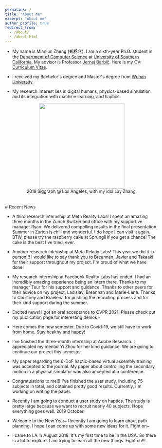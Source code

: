 ```yaml
---
permalink: /
title: "About me"
excerpt: "About me"
author_profile: true
redirect_from: 
  - /about/
  - /about.html
---
```



* My name is Mianlun Zheng (郑棉仑). I am a sixth-year Ph.D. student in the [Department of Computer Science](https://www.cs.usc.edu/) at [University of Southern California](https://www.usc.edu/). My advisor is Professor [Jernej Barbič](https://viterbi-web.usc.edu/~jbarbic/). Here is my CV: [Curriculum Vitae](/files/CV.pdf).

* I received my Bachelor's degree and Master's degree from [Wuhan University](https://en.whu.edu.cn/).

* My research interest lies in digital humans, physics-based simulation and its integration with machine learning, and haptics.

<!---
<div align="center">
//  <img src="/images/whu_library.JPG" width="198"/><img src="/images/whu_castle.jpg" width="445"/>
</div>
<div align="center">
  In Wuhan University's library and Wuhan University's Sakura Castle ("老斋舍").
</div>
<div align="center">
  <img src="/images/grove1.jpg" width="250"/><img src="/images/grove2.jpg" width="445"/>
</div>
<div align="center">
  2018 Christmas @ The Grove.
</div>
-->

<div align="center">
<!--   <img src="/images/siggraph2019.jpg" width="280"/> -->
<!--   <iframe src="https://drive.google.com/file/d/1HimzV16RnBVuyyouuNFE_IFXTsDnctPx/preview" width="280" height="373" style="border: none"></iframe> -->
<!--   <img src="https://drive.google.com/uc?id=1HimzV16RnBVuyyouuNFE_IFXTsDnctPx" width="280"/> -->
  <img src="https://drive.google.com/uc?id=1q9rao1wfM44JSjUUWd_FqQ5oNP1cUsV2" width="280"/>
</div>
<div align="center">
  2019 Siggraph @ Los Angeles, with my idol Lay Zhang.
</div>


<br/>
<br/>
# Recent News

* A third research internship at Meta Reality Labs! I spent an amazing three months in the Zurich Switzerland office with my supportive manager Ryan. We delivered compelling results in the final presentation. Summer in Zurich is chill and wonderful. I do hope I can visit it again. BTW, please try the raspberry cake at Sprungli if you get a chance! The cake is the best I've tried, ever. 

* Another research internship at Meta Relatiy Labs! This year we did it in person!!! I would like to say thank you to Breannan, Javier and Takaaki for their support throughout my project. I'm proud of what we have done!

* My research internship at Facebook Reality Labs has ended. I had an incredibly amazing experience being an intern there. Thanks to my manager Tuur for his support and guidance. Thanks to other peers for their advice on my project, Ladislav, Breannan and Marie-Lena. Thanks to Courtney and Braelena for pushing the recruiting process and for their kind support during the summer. 

* Excited news! I got an oral acceptance to CVPR 2021. Please check out my publication page for interesting demos~

* Here comes the new semester. Due to Covid-19, we still have to work from home. Stay healthy and happy!

* I've finished the three-month internship at Adobe Research. I appreciated my mentor Yi Zhou for her kind guidance. We are going to continue our project this semester. 

* My paper regarding the 6-DoF haptic-based virtual assembly training was accepted to the journal. My paper about controlling the secondary motion in a physical simulator was also accepted at a conference.

* Congratulations to me!!! I've finished the user study, including 75 subjects in total, and obtained pretty good results. Currently, I'm working on writing the paper.

* Recently I am going to conduct a user study on haptics. The study is pretty large because we want to recruit nearly 40 subjects. Hope everything goes well. 2019 October.

* Welcome to the New Year~ Recently I am going to learn about path planning. I hope I can come up with some new ideas for it. Fight on~

* I came to LA in August 2018. It's my first time to be in the USA. So there is a lot to explore. I am trying to learn all the new things. Fight on!!!
